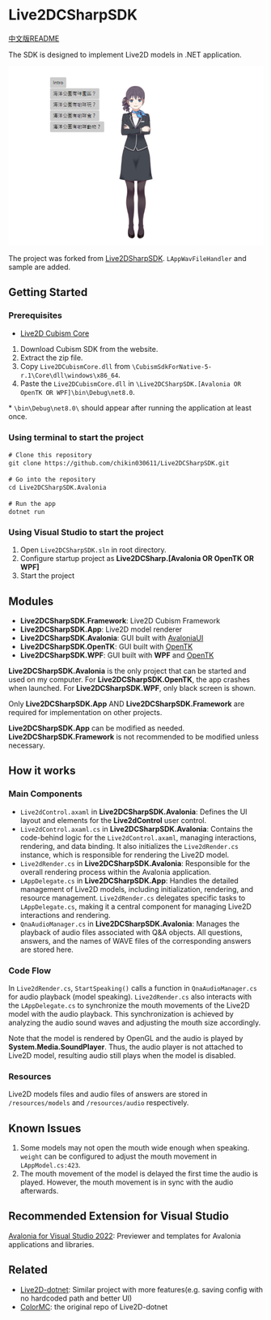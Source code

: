 # Live2DCSharpSDK

[中文版README](https://github.com/chikin030611/Live2DCSharpSDK/blob/master/README_ZH.md)

The SDK is designed to implement Live2D models in .NET application.

![demo](https://github.com/chikin030611/Live2DCSharpSDK/blob/master/image/demo.png)

The project was forked from [Live2DSharpSDK](https://github.com/Coloryr/Live2DCSharpSDK). ```LAppWavFileHandler``` and sample are added.

## Getting Started

### Prerequisites

- [Live2D Cubism Core](https://www.live2d.com/en/sdk/download/native/)

1. Download Cubism SDK from the website.
2. Extract the zip file.
3. Copy ```Live2DCubismCore.dll``` from ```\CubismSdkForNative-5-r.1\Core\dll\windows\x86_64```.
4. Paste the ```Live2DCubismCore.dll``` in ```\Live2DCSharpSDK.[Avalonia OR OpenTK OR WPF]\bin\Debug\net8.0```.

\* ```\bin\Debug\net8.0\``` should appear after running the application at least once.

### Using terminal to start the project
    # Clone this repository
    git clone https://github.com/chikin030611/Live2DCSharpSDK.git

    # Go into the repository
    cd Live2DCSharpSDK.Avalonia
    
    # Run the app
    dotnet run

### Using Visual Studio to start the project

1. Open ```Live2DCSharpSDK.sln``` in root directory.
2. Configure startup project as **Live2DCSharp.[Avalonia OR OpenTK OR WPF]**
3. Start the project

## Modules

- **Live2DCSharpSDK.Framework**: Live2D Cubism Framework
- **Live2DCSharpSDK.App**: Live2D model renderer
- **Live2DCSharpSDK.Avalonia**: GUI built with [AvaloniaUI](https://avaloniaui.net/)
- **Live2DCSharpSDK.OpenTK**: GUI built with [OpenTK](https://opentk.net/)
- **Live2DCSharpSDK.WPF**: GUI built with **WPF** and [OpenTK](https://opentk.net/)

**Live2DCSharpSDK.Avalonia** is the only project that can be started and used on my computer. For **Live2DCSharpSDK.OpenTK**, the app crashes when launched. For **Live2DCSharpSDK.WPF**, only black screen is shown.

Only **Live2DCSharpSDK.App** AND **Live2DCSharpSDK.Framework** are required for implementation on other projects.

**Live2DCSharpSDK.App** can be modified as needed. **Live2DCSharpSDK.Framework** is not recommended to be modified unless necessary.

## How it works

### Main Components

- ```Live2dControl.axaml``` in **Live2DCSharpSDK.Avalonia**: Defines the UI layout and elements for the **Live2dControl** user control.
- ```Live2dControl.axaml.cs``` in **Live2DCSharpSDK.Avalonia**: Contains the code-behind logic for the ```Live2dControl.axaml```, managing interactions, rendering, and data binding. It also initializes the ```Live2dRender.cs``` instance, which is responsible for rendering the Live2D model.
- ```Live2dRender.cs``` in **Live2DCSharpSDK.Avalonia**: Responsible for the overall rendering process within the Avalonia application.
- ```LAppDelegate.cs``` in **Live2DCSharpSDK.App**: Handles the detailed management of Live2D models, including initialization, rendering, and resource management. ```Live2dRender.cs``` delegates specific tasks to ```LAppDelegate.cs```, making it a central component for managing Live2D interactions and rendering.
- ```QnaAudioManager.cs``` in **Live2DCSharpSDK.Avalonia**: Manages the playback of audio files associated with Q&A objects. All questions, answers, and the names of WAVE files of the corresponding answers are stored here.

### Code Flow

In ```Live2dRender.cs```, ```StartSpeaking()``` calls a function in ```QnaAudioManager.cs``` for audio playback (model speaking). ```Live2dRender.cs``` also interacts with the ```LAppDelegate.cs``` to synchronize the mouth movements of the Live2D model with the audio playback. This synchronization is achieved by analyzing the audio sound waves and adjusting the mouth size accordingly.

Note that the model is rendered by OpenGL and the audio is played by **System.Media.SoundPlayer**. Thus, the audio player is not attached to Live2D model, resulting audio still plays when the model is disabled.

### Resources

Live2D models files and audio files of answers are stored in ```/resources/models``` and ```/resources/audio``` respectively.


## Known Issues

1. Some models may not open the mouth wide enough when speaking. ```weight``` can be configured to adjust the mouth movement in ```LAppModel.cs:423```.
2. The mouth movement of the model is delayed the first time the audio is played. However, the mouth movement is in sync with the audio afterwards.

## Recommended Extension for Visual Studio

[Avalonia for Visual Studio 2022](https://marketplace.visualstudio.com/items?itemName=AvaloniaTeam.AvaloniaVS): Previewer and templates for Avalonia applications and libraries.
 
## Related

- [Live2D-dotnet](https://github.com/chikin030611/Live2D-dotnet): Similar project with more features(e.g. saving config with no hardcoded path and better UI)
- [ColorMC](https://github.com/Coloryr/ColorMC/tree/master): the original repo of Live2D-dotnet

